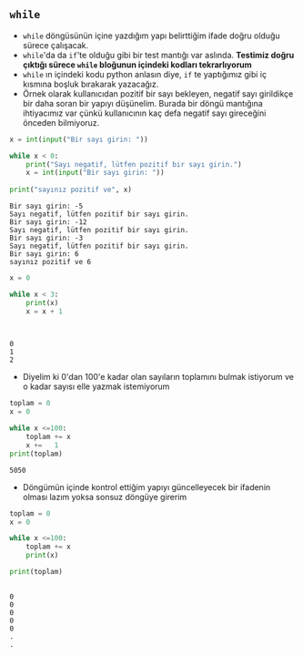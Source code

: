 ## `while`

* `while` döngüsünün içine yazdığım yapı belirttiğim ifade doğru olduğu sürece çalışacak.
* `while`'da da `if`'te olduğu gibi bir test mantığı var aslında. **Testimiz doğru çıktığı sürece `while` bloğunun içindeki kodları tekrarlıyorum**
* `while` ın içindeki kodu python anlasın diye, `if` te yaptığımız gibi iç kısmına boşluk bırakarak yazacağız.
* Örnek olarak kullanıcıdan pozitif bir sayı bekleyen, negatif sayı girildikçe bir daha soran bir yapıyı düşünelim. Burada bir döngü mantığına ihtiyacımız var çünkü kullanıcının kaç defa negatif sayı gireceğini önceden bilmiyoruz.


```python
x = int(input("Bir sayı girin: "))

while x < 0:
    print("Sayı negatif, lütfen pozitif bir sayı girin.")
    x = int(input("Bir sayı girin: "))
    
print("sayınız pozitif ve", x)
```

    Bir sayı girin: -5
    Sayı negatif, lütfen pozitif bir sayı girin.
    Bir sayı girin: -12
    Sayı negatif, lütfen pozitif bir sayı girin.
    Bir sayı girin: -3
    Sayı negatif, lütfen pozitif bir sayı girin.
    Bir sayı girin: 6
    sayınız pozitif ve 6



```python
x = 0

while x < 3:
    print(x)
    x = x + 1

    
```

    0
    1
    2

* Diyelim ki 0'dan 100'e kadar olan sayıların toplamını bulmak istiyorum ve o kadar sayısı elle yazmak istemiyorum


```python
toplam = 0
x = 0

while x <=100:
    toplam += x
    x +=   1
print(toplam)
```

    5050

* Döngümün içinde kontrol ettiğim yapıyı güncelleyecek bir ifadenin olması lazım yoksa sonsuz döngüye girerim

```python
toplam = 0
x = 0

while x <=100:
    toplam += x
    print(x)

print(toplam)
    
```

    0
    0
    0
    0
    0
    .
    .



